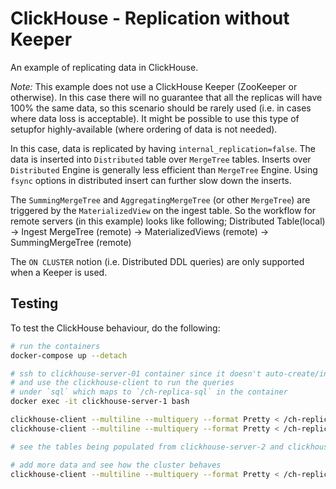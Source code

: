 # ClickHouse - Replication without Keeper

An example of replicating data in ClickHouse.

*Note:*  This example does not use a ClickHouse Keeper (ZooKeeper or otherwise). In this case there will no guarantee that all the replicas will have 100% the same data, so this scenario should be rarely used (i.e. in cases where data loss is acceptable). It might be possible to use this type of setupfor highly-available (where ordering of data is not needed).

In this case, data is replicated by having `internal_replication=false`. The data is inserted into `Distributed` table over `MergeTree` tables. Inserts over `Distributed` Engine is generally less efficient than `MergeTree` Engine. Using `fsync` options in distributed insert can further slow down the inserts.

The `SummingMergeTree` and `AggregatingMergeTree` (or other `MergeTree`) are triggered by the `MaterializedView` on the ingest table. So the workflow for remote servers (in this example) looks like following; Distributed Table(local) -> Ingest MergeTree (remote) -> MaterializedViews (remote) -> SummingMergeTree (remote)

The `ON CLUSTER` notion (i.e. Distributed DDL queries) are only supported when a Keeper is used.

## Testing

To test the ClickHouse behaviour, do the following:

```bash
# run the containers
docker-compose up --detach

# ssh to clickhouse-server-01 container since it doesn't auto-create/insert the tables
# and use the clickhouse-client to run the queries
# under `sql` which maps to `/ch-replica-sql` in the container
docker exec -it clickhouse-server-1 bash

clickhouse-client --multiline --multiquery --format Pretty < /ch-replica-sql/1-*.sql
clickhouse-client --multiline --multiquery --format Pretty < /ch-replica-sql/2-*.sql

# see the tables being populated from clickhouse-server-2 and clickhouse-server-3

# add more data and see how the cluster behaves
clickhouse-client --multiline --multiquery --format Pretty < /ch-replica-sql/3-insert.sql

```
